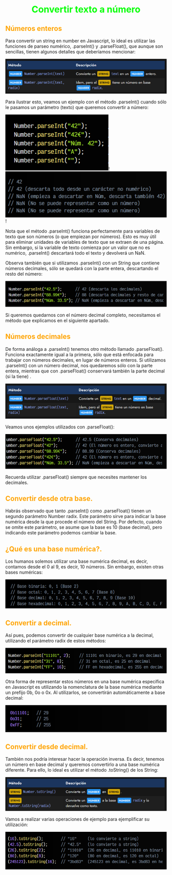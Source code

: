 # <span style="color:lime"><center>Convertir texto a número</center></span>

## <span style="color:orange">Números enteros</span>
Para convertir un string en number en Javascript, lo ideal es utilizar las funciones de parseo numérico, .parseInt() y .parseFloat(), que aunque son sencillas, tienen algunos detalles que deberíamos mencionar:

![alt text](./imagenes/image-40.png)

Para ilustrar esto, veamos un ejemplo con el método .parseInt() cuando sólo le pasamos un parámetro (texto) que queremos convertir a número:

![alt text](./imagenes/image-41.png)!
![alt text](./imagenes/image-42.png)!

Nota que el método .parseInt() funciona perfectamente para variables de texto que son números (o que empiezan por números). Esto es muy útil para eliminar unidades de variables de texto que se extraen de una página. Sin embargo, si la variable de texto comienza por un valor que no es numérico, .parseInt() descartará todo el texto y devolverá un NaN.

Observa también que si utilizamos .parseInt() con un String que contiene números decimales, sólo se quedará con la parte entera, descartando el resto del número:

![alt text](./imagenes/image-43.png)

Si queremos quedarnos con el número decimal completo, necesitamos el método que explicamos en el siguiente apartado.

## <span style="color:orange">Números decimales</span>
De forma análoga a .parseInt() tenemos otro método llamado .parseFloat(). Funciona exactamente igual a la primera, sólo que está enfocada para trabajar con números decimales, en lugar de números enteros. Si utilizamos .parseInt() con un número decimal, nos quedaremos sólo con la parte entera, mientras que con .parseFloat() conservará también la parte decimal (si la tiene) .

![alt text](./imagenes/image-44.png)

Veamos unos ejemplos utilizados con .parseFloat():

![alt text](./imagenes/image-45.png)

Recuerda utilizar .parseFloat() siempre que necesites mantener los decimales.

## <span style="color:orange">Convertir desde otra base.</span>
Habrás observado que tanto .parseInt() como .parseFloat() tienen un segundo parámetro Number radix. Este parámetro sirve para indicar la base numérica desde la que procede el número del String. Por defecto, cuando se omite este parámetro, se asume que la base es 10 (base decimal), pero indicando este parámetro podemos cambiar la base.

## <span style="color:orange">¿Qué es una base numérica?.</span>
Los humanos solemos utilizar una base numérica decimal, es decir, contamos desde el 0 al 9, es decir, 10 números. Sin embargo, existen otras bases numéricas:

![alt text](./imagenes/image-46.png)

## <span style="color:orange">Convertir a decimal.</span>
Así pues, podemos convertir de cualquier base numérica a la decimal, utilizando el parámetro radix de estos métodos:

![alt text](./imagenes/image-47.png)

Otra forma de representar estos números en una base numérica específica en Javascript es utilizando la nomenclatura de la base numérica mediante un prefijo 0b, 0o o 0x. Al utilizarlos, se convertirán automáticamente a base decimal:

![alt text](./imagenes/image-48.png)

## <span style="color:orange">Convertir desde decimal.</span>
También nos podría interesar hacer la operación inversa. Es decir, tenemos un número en base decimal y queremos convertirlo a una base numérica diferente. Para ello, lo ideal es utilizar el método .toString() de los String:

![alt text](./imagenes/image-49.png)

Vamos a realizar varias operaciones de ejemplo para ejemplificar su utilización:

![alt text](./imagenes/image-50.png)




